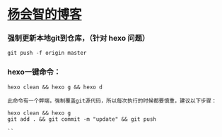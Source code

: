

# [杨会智的博客](yanghuizhi.github.io)

### 强制更新本地git到仓库，（针对 hexo 问题）

``
    git push -f origin master
``

### hexo一键命令：

```bazaar
hexo clean && hexo g && hexo d

此命令有一个弊端，强制覆盖git源代码，所以每次执行的时候都要慎重，建议以下步骤：

hexo clean && hexo g
git add . && git commit -m "update" && git push

``

